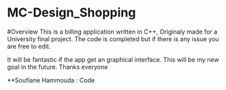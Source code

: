 # MC-Design_Shopping
#Overview
This is a billing application written in C++, Originaly made for a University final project. The code is completed but if there is any issue you are free to edit.

It will be fantastic if the app get an graphical interface. This will be my new goal in the future.
Thanks everyone

**Soufiane Hammouda : Code
